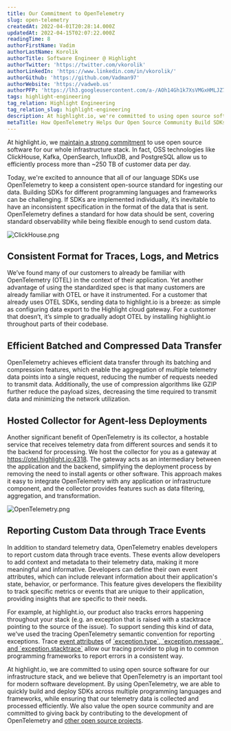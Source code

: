 ```yaml
---
title: Our Commitment to OpenTelemetry
slug: open-telemetry
createdAt: 2022-04-01T20:28:14.000Z
updatedAt: 2022-04-15T02:07:22.000Z
readingTime: 8
authorFirstName: Vadim
authorLastName: Korolik
authorTitle: Software Engineer @ Highlight 
authorTwitter: 'https://twitter.com/vkorolik'
authorLinkedIn: 'https://www.linkedin.com/in/vkorolik/'
authorGithub: 'https://github.com/Vadman97'
authorWebsite: 'https://vadweb.us'
authorPFP: 'https://lh3.googleusercontent.com/a-/AOh14Gh1k7XsVMGxHMLJZ7qesyddqn1y4EKjfbodEYiY=s96-c'
tags: highlight-engineering 
tag_relation: Highlight Engineering 
tag_relation_slug: highlight-engineering 
description: At highlight.io, we're committed to using open source software for our infrastructure stack. That's why we've partnered with ClickHouse, Kafka, OpenSearch, InfluxDB, and PostgreSQL for our backend architecture to efficiently process ~250 TB of customer data per day. But our promise to our customers goes beyond the technology powering our data ingest. We'll share how we use OpenTelemetry to easily build open source SDKs to support the various programming languages our customers use. 
metaTitle: How OpenTelemetry Helps Our Open Source Community Build SDKs Faster.
---
```


At highlight.io, we [maintain a strong commitment](https://www.highlight.io/docs/general/company/values "https://www.highlight.io/docs/general/company/values") to use open source software for our whole infrastructure stack. In fact, OSS technologies like ClickHouse, Kafka, OpenSearch, InfluxDB, and PostgreSQL allow us to efficiently process more than ~250 TB of customer data per day.

Today, we're excited to announce that all of our language SDKs use OpenTelemetry to keep a consistent open-source standard for ingesting our data. Building SDKs for different programming languages and frameworks can be challenging. If SDKs are implemented individually, it’s inevitable to have an inconsistent specification in the format of the data that is sent. OpenTelemetry defines a standard for how data should be sent, covering standard observability while being flexible enough to send custom data.

![ClickHouse.png](https://media.graphassets.com/IowS7N3SsWav2qCLH6rA "ClickHouse.png")

## **Consistent Format for Traces, Logs, and Metrics**

We’ve found many of our customers to already be familiar with OpenTelemetry (OTEL) in the context of their application. Yet another advantage of using the standardized spec is that many customers are already familiar with OTEL or have it instrumented. For a customer that already uses OTEL SDKs, sending data to highlight.io is a breeze: as simple as configuring data export to the Highlight cloud gateway. For a customer that doesn’t, it’s simple to gradually adopt OTEL by installing highlight.io throughout parts of their codebase.

## **Efficient Batched and Compressed Data Transfer**

OpenTelemetry achieves efficient data transfer through its batching and compression features, which enable the aggregation of multiple telemetry data points into a single request, reducing the number of requests needed to transmit data. Additionally, the use of compression algorithms like GZIP further reduce the payload sizes, decreasing the time required to transmit data and minimizing the network utilization.

## **Hosted Collector for Agent-less Deployments**

Another significant benefit of OpenTelemetry is its collector, a hostable service that receives telemetry data from different sources and sends it to the backend for processing. We host the collector for you as a gateway at https://otel.highlight.io:4318. The gateway acts as an intermediary between the application and the backend, simplifying the deployment process by removing the need to install agents or other software. This approach makes it easy to integrate OpenTelemetry with any application or infrastructure component, and the collector provides features such as data filtering, aggregation, and transformation.



![OpenTelemetry.png](https://media.graphassets.com/ptEbAJpSoiKmbWaaXWSH "OpenTelemetry.png")

## **Reporting Custom Data through Trace Events**

In addition to standard telemetry data, OpenTelemetry enables developers to report custom data through trace events. These events allow developers to add context and metadata to their telemetry data, making it more meaningful and informative. Developers can define their own event attributes, which can include relevant information about their application's state, behavior, or performance. This feature gives developers the flexibility to track specific metrics or events that are unique to their application, providing insights that are specific to their needs.

For example, at highlight.io, our product also tracks errors happening throughout your stack (e.g. an exception that is raised with a stacktrace pointing to the source of the issue). To support sending this kind of data, we've used the tracing OpenTelemetry semantic convention for reporting exceptions. Trace [event attributes](https://github.com/open-telemetry/opentelemetry-specification/blob/9fa7c656b26647b27e485a6af7e38dc716eba98a/specification/trace/semantic_conventions/exceptions.md#stacktrace-representation "https://github.com/open-telemetry/opentelemetry-specification/blob/9fa7c656b26647b27e485a6af7e38dc716eba98a/specification/trace/semantic_conventions/exceptions.md#stacktrace-representation") of [\`exception.type\`, \`exception.message\`, and \`exception.stacktrace\`](https://github.com/highlight/highlight/blob/e4313181a7c49fb1876d5025eabc74a3dc72c728/backend/otel/otel.go#L4 "https://github.com/highlight/highlight/blob/e4313181a7c49fb1876d5025eabc74a3dc72c728/backend/otel/otel.go#L4") allow our tracing provider to plug in to common programming frameworks to report errors in a consistent way.

At highlight.io, we are committed to using open source software for our infrastructure stack, and we believe that OpenTelemetry is an important tool for modern software development. By using OpenTelemetry, we are able to quickly build and deploy SDKs across multiple programming languages and frameworks, while ensuring that our telemetry data is collected and processed efficiently. We also value the open source community and are committed to giving back by contributing to the development of OpenTelemetry and [other open source projects](https://github.com/RichiCoder1/opentelemetry-sdk-workers "https://github.com/RichiCoder1/opentelemetry-sdk-workers").

